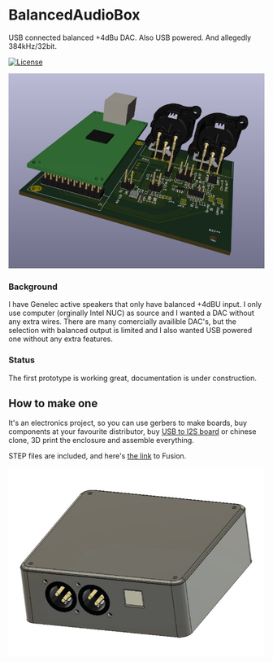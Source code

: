 # BalancedAudioBox

USB connected balanced +4dBu DAC. Also USB powered. And allegedly 384kHz/32bit.

[![License](https://img.shields.io/badge/License-BSD%203--Clause-blue.svg)](https://opensource.org/licenses/BSD-3-Clause)

![Balanced Audio Box render](./media/BalancedAudioBox.jpg?raw=true)

### Background

I have Genelec active speakers that only have balanced +4dBU input. I only use computer (orginally Intel NUC) as source and I wanted a DAC without any extra wires. There are many comercially availible DAC's, but the selection with balanced output is limited and I also wanted USB powered one without any extra features.

### Status

The first prototype is working great, documentation is under construction.

## How to make one

It's an electronics project, so you can use gerbers to make boards, buy components at your favourite distributor, buy [USB to I2S board](https://amanero.com/) or chinese clone, 3D print the enclosure and assemble everything.

STEP files are included, and here's [the link](https://a360.co/3yRnoUF) to Fusion.

![NUC inspired case](./media/NUC-like-case.jpg?raw=true)






